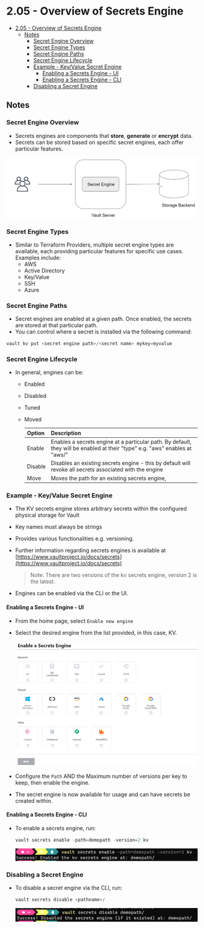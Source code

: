 # 2.05 - Overview of Secrets Engine

- [2.05 - Overview of Secrets Engine](#205---overview-of-secrets-engine)
  - [Notes](#notes)
    - [Secret Engine Overview](#secret-engine-overview)
    - [Secret Engine Types](#secret-engine-types)
    - [Secret Engine Paths](#secret-engine-paths)
    - [Secret Engine Lifecycle](#secret-engine-lifecycle)
    - [Example - Key/Value Secret Engine](#example---keyvalue-secret-engine)
      - [Enabling a Secrets Engine - UI](#enabling-a-secrets-engine---ui)
      - [Enabling a Secrets Engine - CLI](#enabling-a-secrets-engine---cli)
    - [Disabling a Secret Engine](#disabling-a-secret-engine)

## Notes

### Secret Engine Overview

- Secrets engines are components that **store**, **generate** or **encrypt** data.
- Secrets can be stored based on specific secret engines, each offer particular features.

![Untitled](img/secret-engine-overview.png)

### Secret Engine Types

- Similar to Terraform Providers, multiple secret engine types are available, each providing particular features for specific use cases. Examples include:
  - AWS
  - Active Directory
  - Key/Value
  - SSH
  - Azure

### Secret Engine Paths

- Secret engines are enabled at a given path. Once enabled, the secrets are stored at that particular path.
- You can control where a secret is installed via the following command:

```python
vault kv put <secret engine path>/<secret name> mykey=myvalue
```

### Secret Engine Lifecycle

- In general, engines can be:
  - Enabled
  - Disabled
  - Tuned
  - Moved

    | Option | Description |
    | --- | --- |
    | Enable | Enables a secrets engine at a particular path. By default, they will be enabled at their "type" e.g. "aws" enables at "aws/" |
    | Disable | Disables an existing secrets engine - this by default will revoke all secrets associated with the engine |
    | Move | Moves the path for an existing secrets engine, |

### Example - Key/Value Secret Engine

- The KV secrets engine stores arbitrary secrets within the configured physical storage for Vault
- Key names must always be strings
- Provides various functionalities e.g. versioning.
- Further information regarding secrets engines is available at [https://www.vaultproject.io/docs/secrets](https://www.vaultproject.io/docs/secrets)

    > Note: There are two versions of the kv secrets engine, version 2 is the latest.
    >
- Engines can be enabled via the CLI or the UI.

#### Enabling a Secrets Engine - UI

- From the home page, select `Enable new engine`
- Select the desired engine from the list provided, in this case, KV.

    ![Untitled](img/enable-secrets-engine.png)

- Configure the `Path` AND the Maximum number of versions per key to keep, then enable the engine.
- The secret engine is now available for usage and can have secrets be created within.

#### Enabling a Secrets Engine - CLI

- To enable a secrets engine, run:

    ```powershell
    vault secrets enable -path=demopath -version=2 kv
    ```

    ![Untitled](img/enable-secrets-cli.png)

### Disabling a Secret Engine

- To disable a secret engine via the CLI, run:

    ```powershell
    vault secrets disable <pathname>/
    ```

    ![Untitled](img/disable-secret-cli.png)
